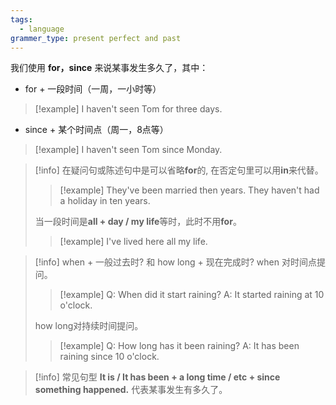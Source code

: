 ```yaml
---
tags:
  - language
grammer_type: present perfect and past
---
```

我们使用 **for，since** 来说某事发生多久了，其中：

- for + 一段时间（一周，一小时等）
> [!example]
> I haven't seen Tom for three days.
- since + 某个时间点（周一，8点等）
> [!example]
> I haven't seen Tom since Monday.

> [!info]
> 在疑问句或陈述句中是可以省略**for**的, 在否定句里可以用**in**来代替。
> > [!example]
> > They've been married then years.
> > They haven't had a holiday in ten years.
>
> 当一段时间是**all + day / my life**等时，此时不用**for**。
> > [!example]
> > I've lived here all my life.

> [!info] when + 一般过去时? 和 how long + 现在完成时?
> when 对时间点提问。
> > [!example]
> > Q: When did it start raining?
> > A: It started raining at 10 o'clock.
>
> how long对持续时间提问。
> > [!example]
> > Q: How long has it been raining?
> > A: It has been raining since 10 o'clock.

> [!info] 常见句型
> **It is / It has been + a long time / etc + since something happened.**
> 代表某事发生有多久了。